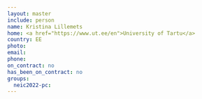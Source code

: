 ```yaml
---
layout: master
include: person
name: Kristina Lillemets
home: <a href="https://www.ut.ee/en">University of Tartu</a>
country: EE
photo:
email:
phone:
on_contract: no
has_been_on_contract: no
groups:
  neic2022-pc:
---
```

